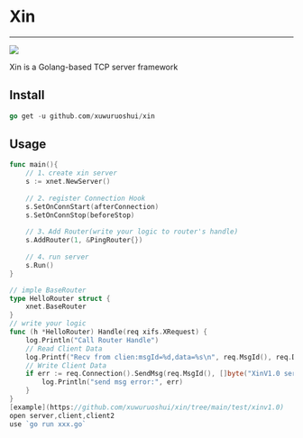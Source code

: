 # Xin
<hr>
<a href="https://github.com/xuwuruoshui/xin/blob/main/LICENSE"><img src="https://img.shields.io/badge/LICENSE-GPL%203.0-blue"/></a>

Xin is a Golang-based TCP server framework

## Install
```go
go get -u github.com/xuwuruoshui/xin
```

## Usage
```go
func main(){
    // 1、create xin server
    s := xnet.NewServer()
    
    // 2、register Connection Hook
    s.SetOnConnStart(afterConnection)
    s.SetOnConnStop(beforeStop)
    
    // 3、Add Router(write your logic to router's handle)
    s.AddRouter(1, &PingRouter{})
    
    // 4、run server
    s.Run()
}

// imple BaseRouter
type HelloRouter struct {
    xnet.BaseRouter
}
// write your logic
func (h *HelloRouter) Handle(req xifs.XRequest) {
    log.Println("Call Router Handle")
    // Read Client Data
    log.Printf("Recv from clien:msgId=%d,data=%s\n", req.MsgId(), req.Data())
    // Write Client Data
    if err := req.Connection().SendMsg(req.MsgId(), []byte("XinV1.0 server Hello...")); err != nil {
        log.Println("send msg error:", err)
    }
}
[example](https://github.com/xuwuruoshui/xin/tree/main/test/xinv1.0)
open server,client,client2
use `go run xxx.go`
```


